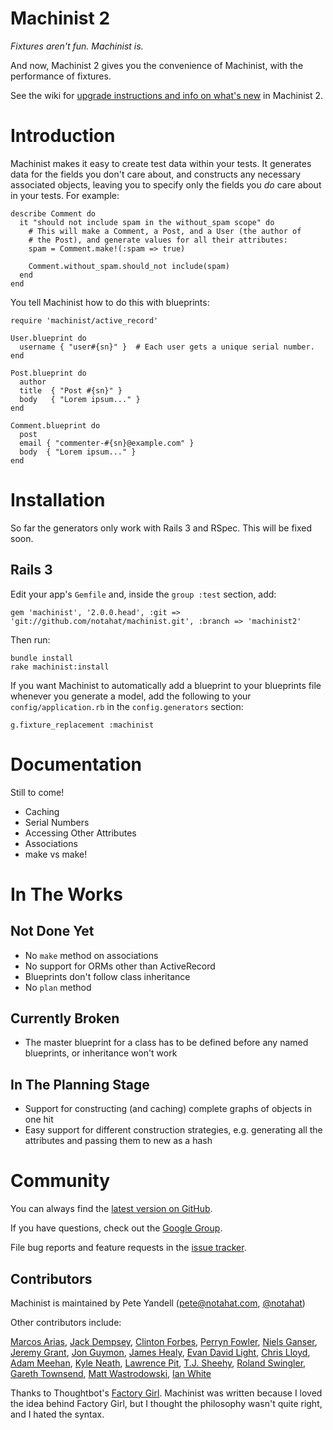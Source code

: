 # Machinist 2

*Fixtures aren't fun. Machinist is.*

And now, Machinist 2 gives you the convenience of Machinist, with the
performance of fixtures.

See the wiki for [upgrade instructions and info on what's
new](http://wiki.github.com/notahat/machinist/machinist-2) in Machinist 2.


# Introduction

Machinist makes it easy to create test data within your tests. It generates
data for the fields you don't care about, and constructs any necessary
associated objects, leaving you to specify only the fields you *do* care about
in your tests. For example:

    describe Comment do
      it "should not include spam in the without_spam scope" do
        # This will make a Comment, a Post, and a User (the author of
        # the Post), and generate values for all their attributes:
        spam = Comment.make!(:spam => true)

        Comment.without_spam.should_not include(spam)
      end
    end

You tell Machinist how to do this with blueprints:

    require 'machinist/active_record'

    User.blueprint do
      username { "user#{sn}" }  # Each user gets a unique serial number.
    end
 
    Post.blueprint do
      author
      title  { "Post #{sn}" }
      body   { "Lorem ipsum..." }
    end

    Comment.blueprint do
      post
      email { "commenter-#{sn}@example.com" }
      body  { "Lorem ipsum..." }
    end


# Installation

So far the generators only work with Rails 3 and RSpec. This will be fixed soon.

## Rails 3

Edit your app's `Gemfile` and, inside the `group :test` section, add:

    gem 'machinist', '2.0.0.head', :git => 'git://github.com/notahat/machinist.git', :branch => 'machinist2'

Then run:

    bundle install
    rake machinist:install

If you want Machinist to automatically add a blueprint to your blueprints file
whenever you generate a model, add the following to your
`config/application.rb` in the `config.generators` section:

    g.fixture_replacement :machinist


# Documentation

Still to come!

- Caching
- Serial Numbers
- Accessing Other Attributes
- Associations
- make vs make!


# In The Works

## Not Done Yet

- No `make` method on associations
- No support for ORMs other than ActiveRecord
- Blueprints don't follow class inheritance
- No `plan` method

## Currently Broken

- The master blueprint for a class has to be defined before any named
  blueprints, or inheritance won't work

## In The Planning Stage

- Support for constructing (and caching) complete graphs of objects in one hit
- Easy support for different construction strategies, e.g. generating all the
  attributes and passing them to new as a hash


# Community

You can always find the [latest version on GitHub](http://github.com/notahat/machinist/tree/machinist2).

If you have questions, check out the [Google Group](http://groups.google.com/group/machinist-users).

File bug reports and feature requests in the [issue tracker](http://github.com/notahat/machinist/issues).

## Contributors

Machinist is maintained by Pete Yandell ([pete@notahat.com](mailto:pete@notahat.com), [@notahat](http://twitter.com/notahat))

Other contributors include:

[Marcos Arias](http://github.com/yizzreel),
[Jack Dempsey](http://github.com/jackdempsey),
[Clinton Forbes](http://github.com/clinton),
[Perryn Fowler](http://github.com/perryn),
[Niels Ganser](http://github.com/Nielsomat),
[Jeremy Grant](http://github.com/jeremygrant),
[Jon Guymon](http://github.com/gnarg),
[James Healy](http://github.com/yob),
[Evan David Light](http://github.com/elight),
[Chris Lloyd](http://github.com/chrislloyd),
[Adam Meehan](http://github.com/adzap),
[Kyle Neath](http://github.com/kneath),
[Lawrence Pit](http://github.com/lawrencepit),
[T.J. Sheehy](http://github.com/tjsheehy),
[Roland Swingler](http://github.com/knaveofdiamonds),
[Gareth Townsend](http://github.com/quamen),
[Matt Wastrodowski](http://github.com/towski),
[Ian White](http://github.com/ianwhite)

Thanks to Thoughtbot's [Factory
Girl](http://github.com/thoughtbot/factory_girl/tree/master). Machinist was
written because I loved the idea behind Factory Girl, but I thought the
philosophy wasn't quite right, and I hated the syntax.
  
